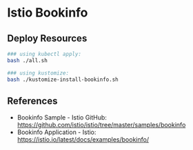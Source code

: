 # Istio Bookinfo

## Deploy Resources

```bash
### using kubectl apply:
bash ./all.sh

### using kustomize:
bash ./kustomize-install-bookinfo.sh
```

## References

- Bookinfo Sample - Istio GitHub: <https://github.com/istio/istio/tree/master/samples/bookinfo>
- Bookinfo Application - Istio: <https://istio.io/latest/docs/examples/bookinfo/>
